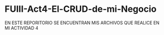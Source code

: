 # FUIII-Act4-El-CRUD-de-mi-Negocio
EN ESTE REPORITORIO SE ENCUENTRAN MIS ARCHIVOS QUE REALICE EN MI ACTIVIDAD 4
